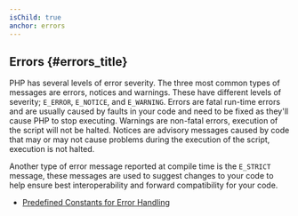 ```yaml
---
isChild: true
anchor: errors
---
```


## Errors {#errors_title}

PHP has several levels of error severity. The three most common types of messages are errors, notices and warnings. These have different levels of severity; `E_ERROR`, `E_NOTICE`, and `E_WARNING`. Errors are fatal run-time errors and are usually caused by faults in your code and need to be fixed as they'll cause PHP to stop executing. Warnings are non-fatal errors, execution of the script will not be halted. Notices are advisory messages caused by code that may or may not cause problems during the execution of the script, execution is not halted. 

Another type of error message reported at compile time is the `E_STRICT` message, these messages are used to suggest changes to your code to help ensure best interoperability and forward compatibility for your code.  

* [Predefined Constants for Error Handling](http://www.php.net/manual/en/errorfunc.constants.php)